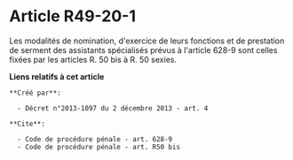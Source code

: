 # Article R49-20-1

Les modalités de nomination, d'exercice de leurs fonctions et de prestation de serment des assistants spécialisés prévus à
l'article 628-9 sont celles fixées par les articles R. 50 bis à R. 50 sexies.

**Liens relatifs à cet article**

	**Créé par**:

	  - Décret n°2013-1097 du 2 décembre 2013 - art. 4

	**Cite**:

	  - Code de procédure pénale - art. 628-9
	  - Code de procédure pénale - art. R50 bis
